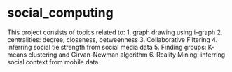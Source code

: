 # social_computing
This project consists of topics related to:  1. graph drawing using i-graph 2. centralities: degree, closeness, betweenness 3. Collaborative Filtering 4. inferring social tie strength from social media data 5. Finding groups: K-means clustering and Girvan-Newman algorithm 6. Reality Mining: inferring social context from mobile data 

